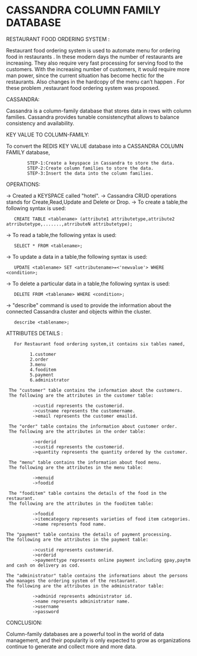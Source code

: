 # CASSANDRA COLUMN FAMILY DATABASE
RESTAURANT  FOOD ORDERING SYSTEM :

  Restaurant food ordering system is used to automate menu for ordering food in restaurants .
 In these modern days the number of restaurants are increasing. They also require very fast processing for serving food to the customers.
 With the increasing number of customers, it would require more man power, since the current situation has become hectic for the restaurants.
 Also changes in the hardcopy of the menu can’t happen . For these problem ,restaurant food ordering system was proposed.
         
CASSANDRA:

 Cassandra is a column-family database that stores data in rows with column families.
Cassandra provides tunable consistencythat allows to balance consistency and availability.

KEY VALUE TO COLUMN-FAMILY:

 To convert the REDIS KEY VALUE database into a CASSANDRA COLUMN FAMILY database,
    
            STEP-1:Create a keyspace in Cassandra to store the data.
            STEP-2:Create column families to store the data.
            STEP-3:Insert the data into the column families.
OPERATIONS:

-> Created a KEYSPACE called "hotel".
-> Cassandra CRUD operations stands for Create,Read,Update and Delete or Drop.
-> To create a table,the following syntax is used:
        
       CREATE TABLE <tablename> (attribute1 attributetype,attribute2 atrributetype,.......,atrributeN attributetype);
-> To read a table,the following yntax is used:
       
       SELECT * FROM <tablename>;
-> To update a data in a table,the following syntax is used:
       
       UPDATE <tablename> SET <attributename>=<'newvalue'> WHERE <condition>;
-> To delete a particular data in a table,the following syntax is used:
        
       DELETE FROM <tablename> WHERE <condition>;
-> "describe" command is used to provide the information about the connected Cassandra cluster and objects within the cluster.
        
       describe <tablename>;
ATTRIBUTES DETAILS :

       For Restaurant food ordering system,it contains six tables named,
       
             1.customer
             2.order 
             3.menu
             4.fooditem
             5.payment
             6.administrator     
             
     The "customer" table contains the information about the customers.
     The following are the attributes in the customer table:
     
              ->custid represents the customerid.
              ->custname represents the customername.
              ->email represents the customer emailid.
              
     The "order" table contains the information about customer order.
     The following are the attributes in the order table:
     
              ->orderid
              ->custid represents the customerid.
              ->quantity represents the quantity ordered by the customer.
              
     The "menu" table contains the information about food menu.
     The following are the attributes in the menu table:
     
              ->menuid
              ->foodid
              
     The "fooditem" table contains the details of the food in the restaurant.
     The following are the attributes in the fooditem table:
     
              ->foodid
              ->itemcategory represents varieties of food item categories.
              ->name represents food name.
              
    The "payment" table contains the details of payment processing.
    The following are the attributes in the payment table:
    
              ->custid represents customerid.
              ->orderid 
              ->paymenttype represents online payment including gpay,paytm and cash on delivery as cod.
              
    The "administrator" table contains the informations about the persons who manages the ordering system of the restaurant.
    The following are the attributes in the administrator table:
    
              ->adminid represents administrator id.
              ->name represents administrator name.
              ->username
              ->password
              
CONCLUSION:

  Column-family databases are a powerful tool in the world of data management, 
  and their popularity is only expected to grow as organizations continue to generate and collect more and more data.
